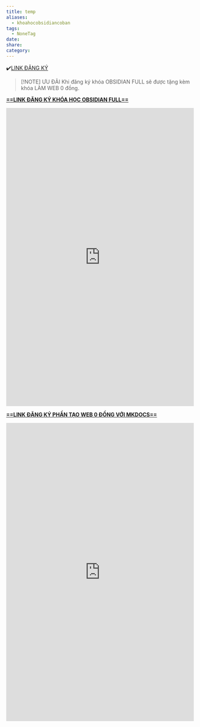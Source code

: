 ```yaml
---
title: temp
aliases:
  - khoahocobsidiancoban
tags:
  - NoneTag
date: 
share: 
category:
---
```

✔️[LINK ĐĂNG KÝ](https://docs.google.com/forms/d/e/1FAIpQLSeudI2Zf076MM2t_OLZ0zIRKAGEdcjeMUacraf5_w5YtXzJxw/viewform)


> [!NOTE] ƯU ĐÃI
> Khi đăng ký khóa OBSIDIAN FULL sẽ được tặng kèm khóa LÀM WEB 0 đồng.

<u>**==LINK ĐĂNG KÝ KHÓA HỌC OBSIDIAN FULL==**</u>
<iFrame src="https://forms.gle/CZZxVuuUBKLGJ9Ba8" width="100%" height="800px" name="the-iFrame" frameborder="0"></iFrame><br>


<u>**==LINK ĐĂNG KÝ PHẦN TẠO WEB 0 ĐỒNG VỚI MKDOCS==**</u>
<iFrame src="https://forms.gle/FHovNTyH5vWgjgbW8" width="100%" height="800px" name="the-iFrame" frameborder="0"></iFrame><br>